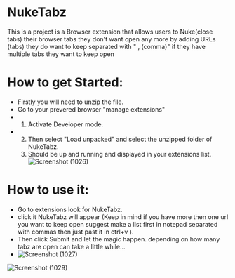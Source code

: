 # NukeTabz
This is a project is a Browser extension that allows users to Nuke(close tabs) their browser tabs they don't want open any more by adding URLs (tabs) they do want to keep separated with " , (comma)" if they have multiple tabs they want to keep open

# How to get Started:
- Firstly you will need to unzip the file.
- Go to your prevered browser "manage extensions"
-  1. Activate Developer mode.
-  2. Then select "Load unpacked" and select the unzipped folder of NukeTabz.
   3. Should be up and running and displayed in your extensions list.
![Screenshot (1026)](https://github.com/user-attachments/assets/7c891fe9-0079-43b3-aa6e-96baabfa2ebf)


# How to use it:
- Go to extensions look for NukeTabz.
- click it NukeTabz will appear (Keep in mind if you have more then one url you want to keep open suggest make a list first in notepad separated with commas then just past it in ctrl+v ).
- Then click Submit and let the magic happen. depending on how many tabz are open can take a little while...
- ![Screenshot (1027)](https://github.com/user-attachments/assets/c5a873e2-2c58-4825-ae2c-a082b76b67ce)

![Screenshot (1029)](https://github.com/user-attachments/assets/fd2113ce-38a4-4e39-9f50-39fe02600da9)
